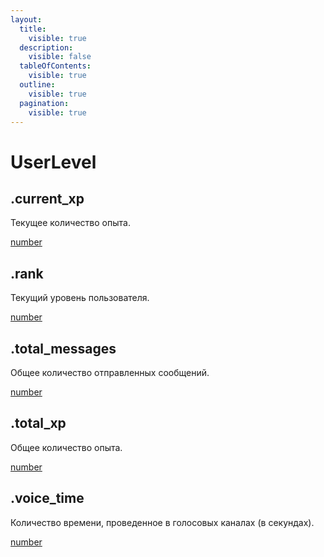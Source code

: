 ```yaml
---
layout:
  title:
    visible: true
  description:
    visible: false
  tableOfContents:
    visible: true
  outline:
    visible: true
  pagination:
    visible: true
---
```


# UserLevel

## .current\_xp

Текущее количество опыта.

[number](https://developer.mozilla.org/ru/docs/Web/JavaScript/Reference/Global\_Objects/Number)

## .rank

Текущий уровень пользователя.

[number](https://developer.mozilla.org/ru/docs/Web/JavaScript/Reference/Global\_Objects/Number)

## .total\_messages

Общее количество отправленных сообщений.

[number](https://developer.mozilla.org/ru/docs/Web/JavaScript/Reference/Global\_Objects/Number)

## .total\_xp

Общее количество опыта.

[number](https://developer.mozilla.org/ru/docs/Web/JavaScript/Reference/Global\_Objects/Number)

## .voice\_time

Количество времени, проведенное в голосовых каналах (в секундах).

[number](https://developer.mozilla.org/ru/docs/Web/JavaScript/Reference/Global\_Objects/Number)
